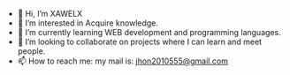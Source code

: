 - 👋 Hi, I’m XAWELX
- 👀 I’m interested in Acquire knowledge.
- 🌱 I’m currently learning WEB development and programming languages.
- 💞️ I’m looking to collaborate on projects where I can learn and meet people.
- 📫 How to reach me: my mail is: jhon2010555@gmail.com


<!---
XAWELX/XAWELX is a ✨ special ✨ repository because its `README.md` (this file) appears on your GitHub profile.
You can click the Preview link to take a look at your changes.
--->
